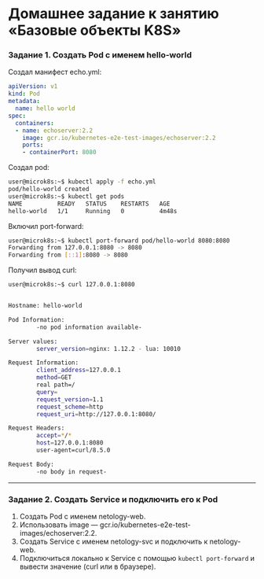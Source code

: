 # Домашнее задание к занятию «Базовые объекты K8S»
### Задание 1. Создать Pod с именем hello-world

Создал манифест echo.yml:

```yml
apiVersion: v1
kind: Pod
metadata:
  name: hello world
spec:
  containers:
  - name: echoserver:2.2
    image: gcr.io/kubernetes-e2e-test-images/echoserver:2.2
    ports:
    - containerPort: 8080
```
Cоздал pod:
```bash
user@microk8s:~$ kubectl apply -f echo.yml
pod/hello-world created
user@microk8s:~$ kubectl get pods
NAME          READY   STATUS    RESTARTS   AGE
hello-world   1/1     Running   0          4m48s
```
Включил port-forward:
```bash
user@microk8s:~$ kubectl port-forward pod/hello-world 8080:8080
Forwarding from 127.0.0.1:8080 -> 8080
Forwarding from [::1]:8080 -> 8080
```
Получил вывод curl:
```bash
user@microk8s:~$ curl 127.0.0.1:8080


Hostname: hello-world

Pod Information:
        -no pod information available-

Server values:
        server_version=nginx: 1.12.2 - lua: 10010

Request Information:
        client_address=127.0.0.1
        method=GET
        real path=/
        query=
        request_version=1.1
        request_scheme=http
        request_uri=http://127.0.0.1:8080/

Request Headers:
        accept=*/*
        host=127.0.0.1:8080
        user-agent=curl/8.5.0

Request Body:
        -no body in request-
```


------

### Задание 2. Создать Service и подключить его к Pod

1. Создать Pod с именем netology-web.
2. Использовать image — gcr.io/kubernetes-e2e-test-images/echoserver:2.2.
3. Создать Service с именем netology-svc и подключить к netology-web.
4. Подключиться локально к Service с помощью `kubectl port-forward` и вывести значение (curl или в браузере).
